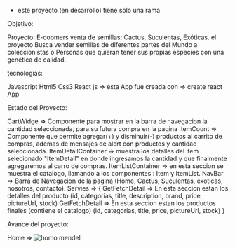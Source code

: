 * este proyecto (en desarrollo) tiene solo una rama

Objetivo: 

Proyecto: E-coomers venta de semillas: Cactus, Suculentas, Exóticas. el proyecto Busca vender semillas de diferentes partes del Mundo a coleccionistas o Personas que quieran tener sus propias especies con una genética de calidad.

tecnologias: 

Javascript
Html5
Css3
React js => esta App fue creada con => create react App

Estado del Proyecto:

CartWidge => Componente para mostrar en la barra de navegacion la cantidad seleccionada, para su futura compra en la pagina 
ItemCount => Componente que permite agregar(+) y disminuir(-) productos al carrito de compras, ademas de mensajes de alert con productos y cantidad seleccionada. 
ItemDetailContainer => muestra los detalles del item selecionado "ItemDetail" en donde ingresamos la cantidad y que finalmente agregaremos al carro de compras. 
ItemListContainer => en esta seccion se muestra el catalogo, llamando a los componentes : Item y ItemList.
NavBar => Barra de Navegacion de la pagina (Home, Cactus, Suculentas, exoticas, nosotros, contacto).
Servies => {
			GetFetchDetail => En esta seccion estan los detalles del producto (id, categorias, title, description, brand, price, pictureUrl, stock)
      GetFetchDetail => En esta seccion estan los productos finales (contiene el catalogo) (id, categorias, title, price, pictureUrl, stock) }
			
Avance del proyecto:

Home =>
![homo mendel](https://user-images.githubusercontent.com/85139914/140662042-5392bef3-17d0-41eb-8280-72e89be79244.png)



			
			

			
			





